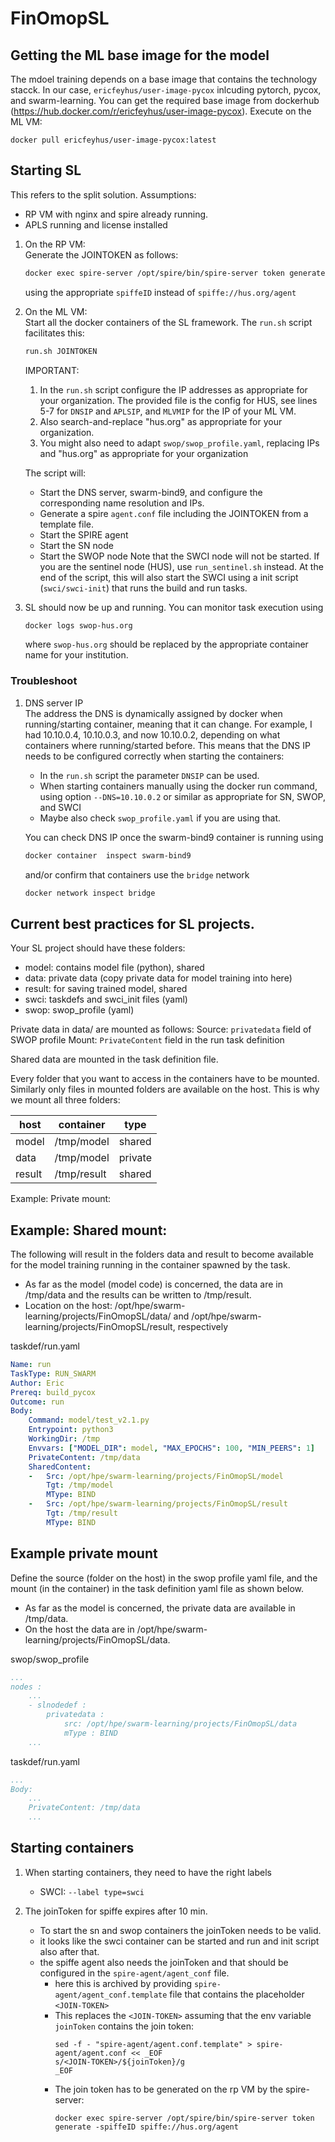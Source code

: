 # FinOmopSL

## Getting the ML base image for the model
The mdoel training depends on a base image that contains the technology stacck. In our case, `ericfeyhus/user-image-pycox` inlcuding pytorch, pycox, and swarm-learning.
You can get the required base image from dockerhub (https://hub.docker.com/r/ericfeyhus/user-image-pycox). 
Execute on the ML VM:
```
docker pull ericfeyhus/user-image-pycox:latest
```

## Starting SL

This refers to the split solution. 
Assumptions: 
  - RP VM with nginx and spire already running.
  - APLS running and license installed

1. On the RP VM:  
   Generate the JOINTOKEN as follows:
   ```sh
   docker exec spire-server /opt/spire/bin/spire-server token generate -spiffeID spiffe://hus.org/agent
   ```
   using the appropriate `spiffeID` instead of `spiffe://hus.org/agent`
   
2. On the ML VM:  
   Start all the docker containers of the SL framework. The `run.sh` script facilitates this:
   ```sh
   run.sh JOINTOKEN
   ```
   IMPORTANT:
   1. In the `run.sh` script configure the IP addresses as appropriate for your organization. 
   The provided file is the config for HUS, see lines 5-7 for  `DNSIP` and `APLSIP`, and `MLVMIP` for the IP of your ML VM. 
   2. Also search-and-replace "hus.org" as appropriate for your organization. 
   3. You might also need to adapt `swop/swop_profile.yaml`, replacing IPs and "hus.org" as appropriate for your organization

   The script will:
     - Start the DNS server, swarm-bind9, and configure the corresponding name resolution and IPs.
     - Generate a spire `agent.conf` file including the JOINTOKEN from a template file.
     - Start the SPIRE agent
     - Start the SN node
     - Start the SWOP node
   Note that the SWCI node will not be started. If you are the sentinel node (HUS),
   use `run_sentinel.sh` instead. At the end of the script, 
   this will also start the SWCI using a init script (`swci/swci-init`) that runs the build and run tasks.

3. SL should now be up and running. You can monitor task execution using
   ```sh
   docker logs swop-hus.org
   ```
   where `swop-hus.org` should be replaced by the appropriate container name for your institution.  

### Troubleshoot

1. DNS server IP  
   The address the DNS is dynamically assigned by docker when running/starting container, meaning that it can change. For example, I had 10.10.0.4, 10.10.0.3, and now 10.10.0.2, depending on what containers where running/started before. This means that the DNS IP needs to be configured correctly when starting the containers:
   - In the `run.sh` script the parameter `DNSIP` can be used. 
   - When starting containers manually using the docker run command,    
     using option  ​`--DNS=10.10.0.2`​  or similar as appropriate for SN, SWOP, and SWCI
   - Maybe also check `swop_profile.yaml` if you are using that.
  
   You can check DNS IP once the swarm-bind9 container is running using
   ```sh
   docker container  inspect swarm-bind9 
   ```
   and/or confirm that containers use the `bridge` network
   ```sh 
   docker network inspect bridge
   ```

## Current best practices for SL projects.

Your SL project should have these folders:

- model: contains model file (python), shared
- data: private data (copy private data for model training into here)
- result: for saving trained model, shared
- swci: taskdefs and swci_init files (yaml)
- swop: swop_profile (yaml)

Private data in data/ are mounted as follows:
Source: `privatedata` field of SWOP profile
Mount: `PrivateContent` field in the run task definition

Shared data are mounted in the task definition file.

Every folder that you want to access in the containers have to be mounted. 
Similarly only files in mounted folders are available on the host. 
This is why we mount all three folders:


| host | container | type | 
| --- | --- | --- | 
| model | /tmp/model | shared |
| data | /tmp/model | private |
| result | /tmp/result | shared |

Example: Private mount:


## Example: Shared mount:

The following will result in the folders data and result to become available for the model training running in the container spawned by the task. 
  - As far as the model (model code) is concerned, the data are in /tmp/data and the results can be written to /tmp/result. 
  - Location on the host: /opt/hpe/swarm-learning/projects/FinOmopSL/data/ and /opt/hpe/swarm-learning/projects/FinOmopSL/result, respectively
    
taskdef/run.yaml
``` yaml 
Name: run
TaskType: RUN_SWARM
Author: Eric
Prereq: build_pycox
Outcome: run
Body:
    Command: model/test_v2.1.py
    Entrypoint: python3
    WorkingDir: /tmp
    Envvars: ["MODEL_DIR": model, "MAX_EPOCHS": 100, "MIN_PEERS": 1]
    PrivateContent: /tmp/data
    SharedContent:
    -   Src: /opt/hpe/swarm-learning/projects/FinOmopSL/model
        Tgt: /tmp/model
        MType: BIND
    -   Src: /opt/hpe/swarm-learning/projects/FinOmopSL/result
        Tgt: /tmp/result
        MType: BIND
```

## Example private mount

Define the source (folder on the host) in the swop profile yaml file, and the mount (in the container) in the task definition yaml file as shown below.

- As far as the model is concerned, the private data are available in /tmp/data.
- On the host the data are in /opt/hpe/swarm-learning/projects/FinOmopSL/data.

swop/swop_profile
``` yaml 
...
nodes :
    ...
    - slnodedef :
        privatedata :
            src: /opt/hpe/swarm-learning/projects/FinOmopSL/data
            mType : BIND
    ...
```

taskdef/run.yaml
``` yaml
...
Body: 
    ...
    PrivateContent: /tmp/data
    ...
```

Starting containers
---

1. When starting containers, they need to have the right labels

    - SWCI: `--label type=swci`

2. The joinToken for spiffe expires after 10 min.
    - To start the sn and swop containers the joinToken needs to be valid.
    - it looks like the swci container can be started and run and init script also after that.
    - the spiffe agent also needs the joinToken and that should be configured in the `spire-agent/agent_conf` file.
        -  here this is archived by providing `spire-agent/agent_conf.template` file that contains the placeholder `<JOIN-TOKEN>`
        -  This replaces the `<JOIN-TOKEN>` assuming that the env variable `joinToken` contains the join token:
            ```
            sed -f - "spire-agent/agent.conf.template" > spire-agent/agent.conf << _EOF
            s/<JOIN-TOKEN>/${joinToken}/g
            _EOF
            ```
        - The join token has to be generated on the rp VM by the spire-server:
            ```
            docker exec spire-server /opt/spire/bin/spire-server token generate -spiffeID spiffe://hus.org/agent
            ```
